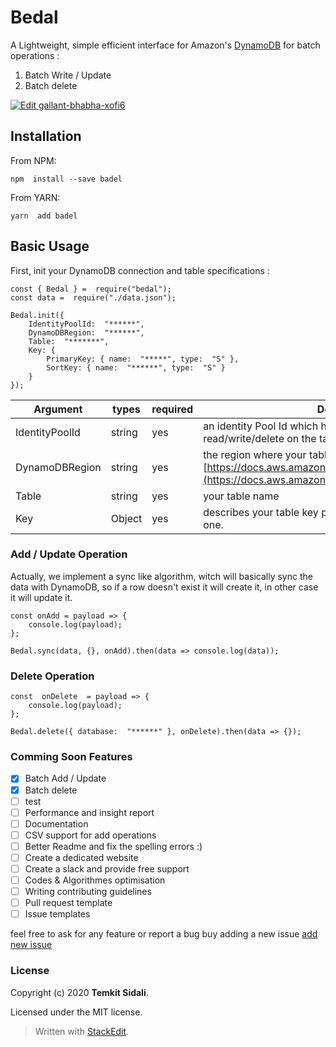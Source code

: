 # Bedal

A Lightweight, simple efficient interface for Amazon's [DynamoDB](http://aws.amazon.com/dynamodb/) for batch operations :

1.  Batch Write / Update
2.  Batch delete

[![Edit gallant-bhabha-xofi6](https://codesandbox.io/static/img/play-codesandbox.svg)](https://codesandbox.io/s/gallant-bhabha-xofi6?fontsize=14&hidenavigation=1&theme=dark)

## [](https://github.com/pynamodb/PynamoDB#installation)Installation

From NPM:

    npm  install --save badel

From YARN:

    yarn  add badel

## [](https://github.com/pynamodb/PynamoDB#basic-usage)Basic Usage

First, init your DynamoDB connection and table specifications :

    const { Bedal } =  require("bedal");
    const data =  require("./data.json");

    Bedal.init({
    	IdentityPoolId:  "******",
    	DynamoDBRegion:  "******",
    	Table:  "*******",
    	Key: {
    		PrimaryKey: { name:  "*****", type:  "S" },
    		SortKey: { name:  "******", type:  "S" }
    	}
    });

| Argument       | types  | required | Description                                                                                                                                         |
| -------------- | ------ | -------- | --------------------------------------------------------------------------------------------------------------------------------------------------- |
| IdentityPoolId | string | yes      | an identity Pool Id which have the permissions to read/write/delete on the table you will use                                                       |
| DynamoDBRegion | string | yes      | the region where your table is [https://docs.aws.amazon.com/general/latest/gr/rande.html](https://docs.aws.amazon.com/general/latest/gr/rande.html) |
| Table          | string | yes      | your table name                                                                                                                                     |
| Key            | Object | yes      | describes your table key partition key and sort key if there is one.                                                                                |

### Add / Update Operation

Actually, we implement a sync like algorithm, witch will basically sync the data with DynamoDB, so if a row doesn't exist it will create it, in other case it will update it.

    const onAdd = payload => {
        console.log(payload);
    };

    Bedal.sync(data, {}, onAdd).then(data => console.log(data));

### Delete Operation

    const  onDelete  = payload => {
        console.log(payload);
    };

    Bedal.delete({ database:  "******" }, onDelete).then(data => {});

### Comming Soon Features

- [x] Batch Add / Update
- [x] Batch delete
- [ ] test
- [ ] Performance and insight report
- [ ] Documentation
- [ ] CSV support for add operations
- [ ] Better Readme and fix the spelling errors :)
- [ ] Create a dedicated website
- [ ] Create a slack and provide free support
- [ ] Codes & Algorithmes optimisation
- [ ] Writing contributing guidelines
- [ ] Pull request template
- [ ] Issue templates

feel free to ask for any feature or report a bug buy adding a new issue [add new issue ](https://github.com/Temkit/react-hook-tree/issues/new)

### License

Copyright (c) 2020 **Temkit Sidali**.

Licensed under the MIT license.

> Written with [StackEdit](https://stackedit.io/).
